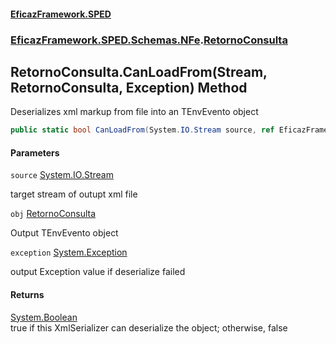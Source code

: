 #### [EficazFramework.SPED](EficazFrameworkSPED.md 'EficazFramework SPED')
### [EficazFramework.SPED.Schemas.NFe](EficazFramework.SPED.Schemas.NFe.md 'EficazFramework.SPED.Schemas.NFe').[RetornoConsulta](EficazFramework.SPED.Schemas.NFe/RetornoConsulta.md 'EficazFramework.SPED.Schemas.NFe.RetornoConsulta')

## RetornoConsulta.CanLoadFrom(Stream, RetornoConsulta, Exception) Method

Deserializes xml markup from file into an TEnvEvento object

```csharp
public static bool CanLoadFrom(System.IO.Stream source, ref EficazFramework.SPED.Schemas.NFe.RetornoConsulta obj, ref System.Exception exception);
```
#### Parameters

<a name='EficazFramework.SPED.Schemas.NFe.RetornoConsulta.CanLoadFrom(System.IO.Stream,EficazFramework.SPED.Schemas.NFe.RetornoConsulta,System.Exception).source'></a>

`source` [System.IO.Stream](https://docs.microsoft.com/en-us/dotnet/api/System.IO.Stream 'System.IO.Stream')

target stream of outupt xml file

<a name='EficazFramework.SPED.Schemas.NFe.RetornoConsulta.CanLoadFrom(System.IO.Stream,EficazFramework.SPED.Schemas.NFe.RetornoConsulta,System.Exception).obj'></a>

`obj` [RetornoConsulta](EficazFramework.SPED.Schemas.NFe/RetornoConsulta.md 'EficazFramework.SPED.Schemas.NFe.RetornoConsulta')

Output TEnvEvento object

<a name='EficazFramework.SPED.Schemas.NFe.RetornoConsulta.CanLoadFrom(System.IO.Stream,EficazFramework.SPED.Schemas.NFe.RetornoConsulta,System.Exception).exception'></a>

`exception` [System.Exception](https://docs.microsoft.com/en-us/dotnet/api/System.Exception 'System.Exception')

output Exception value if deserialize failed

#### Returns
[System.Boolean](https://docs.microsoft.com/en-us/dotnet/api/System.Boolean 'System.Boolean')  
true if this XmlSerializer can deserialize the object; otherwise, false